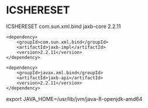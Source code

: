 # ICSHERESET

<dependencies>
ICSHERESET
    <dependency>
        <groupId>com.sun.xml.bind</groupId>
        <artifactId>jaxb-core</artifactId>
        <version>2.2.11</version>
    </dependency>

    <dependency>
        <groupId>com.sun.xml.bind</groupId>
        <artifactId>jaxb-impl</artifactId>
        <version>2.2.11</version>
    </dependency>

    <dependency>
        <groupId>javax.xml.bind</groupId>
        <artifactId>jaxb-api</artifactId>
        <version>2.2.11</version>
    </dependency>

  </dependencies>

export JAVA_HOME=/usr/lib/jvm/java-8-openjdk-amd64

